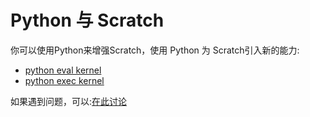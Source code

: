 # Python 与 Scratch
你可以使用Python来增强Scratch，使用 Python 为 Scratch引入新的能力:

*  [python eval kernel](/extension_guide/extension_python_kernel/)
*  [python exec kernel](/extension_guide/python_exec/ )

如果遇到问题，可以:[在此讨论](https://forums.codelab.club/t/topic/341/2)